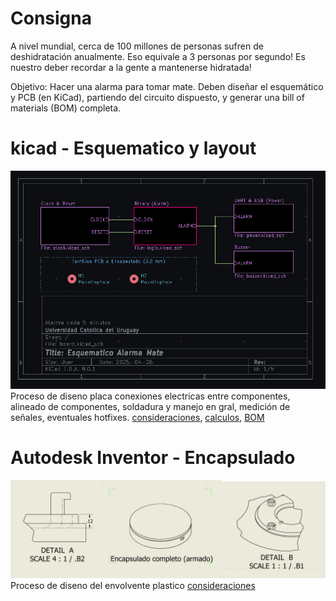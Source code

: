 # Consigna
A nivel mundial, cerca de 100 millones de personas sufren de
deshidratación anualmente. Eso equivale a 3 personas por segundo!
Es nuestro deber recordar a la gente a mantenerse hidratada!

Objetivo: Hacer una alarma para tomar mate. Deben diseñar el esquemático y PCB (en KiCad), partiendo del circuito
dispuesto, y generar una bill of materials (BOM) completa.
# kicad - Esquematico y layout
![Stitching Capacitor](assets/SCH.png)
Proceso de diseno placa conexiones electricas entre componentes, alineado de componentes, soldadura y manejo en gral, medición de señales, eventuales hotfixes. 
[consideraciones](/board/README.MD), [calculos](/board/README.MD#calculos), [BOM](/BOM.html)
# Autodesk Inventor - Encapsulado
![Int](assets/BNR_CAD.png)
Proceso de diseno del envolvente plastico
[consideraciones](/enclosure/README.md#consideraciones-housingipt)
